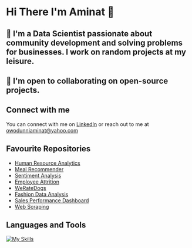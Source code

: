 # Hi There I'm Aminat 👋 <br><hb>
## 👀 I'm a Data Scientist passionate about community development and solving problems for businesses. I work on random projects at my leisure.<br><hb>
## 💞️ I'm open to collaborating on open-source projects. <br>
## Connect with me
You can connect with me on [LinkedIn](https://www.linkedin.com/in/aminat-owodunni-287811a1/) or reach out to me at owodunniaminat@yahoo.com<br><hb>
## Favourite Repositories
* [Human Resource Analytics](
https://github.com/amiegirl/Data_Analyst_Portfolio_Projects/blob/main/Ms_Power_BI_Projects%2FHuman_Resource_Analytics%2FREADME.md)
* [Meal Recommender](https://github.com/amiegirl/Machine_Learning_Portfolio_Projects/tree/main/Machine_Learning_with_Python_Projects/Meal_Recommender_App)
* [Sentiment Analysis](https://github.com/amiegirl/Machine_Learning_Portfolio_Projects/tree/main/Machine_Learning_with_Python_Projects/Sentiment_Analysis)
* [Employee Attrition](https://github.com/amiegirl/Data_Analyst_Portfolio_Projects/tree/main/Python_Projects/Employee_Attrition)
* [WeRateDogs](https://github.com/amiegirl/Data_Analyst_Portfolio_Projects/tree/main/Python_Projects/WeRateDogs)
* [Fashion Data Analysis](https://github.com/amiegirl/Data_Analyst_Portfolio_Projects/tree/main/Ms_Power_BI_Projects/Fashion_Data_Analysis)
* [Sales Performance Dashboard](https://github.com/amiegirl/Data_Analyst_Portfolio_Projects/tree/main/Ms_Excel_Projects/Sales_Analytics_and_Performance_Dashboard)
* [Web Scraping](https://github.com/amiegirl/Data_Analyst_Portfolio_Projects/tree/main/Python_Projects/Web_Scraping)
## Languages and Tools
[![My Skills](https://skills.thijs.gg/icons?i=py,html,figma,mysql,postgres)](https://skills.thijs.gg)
